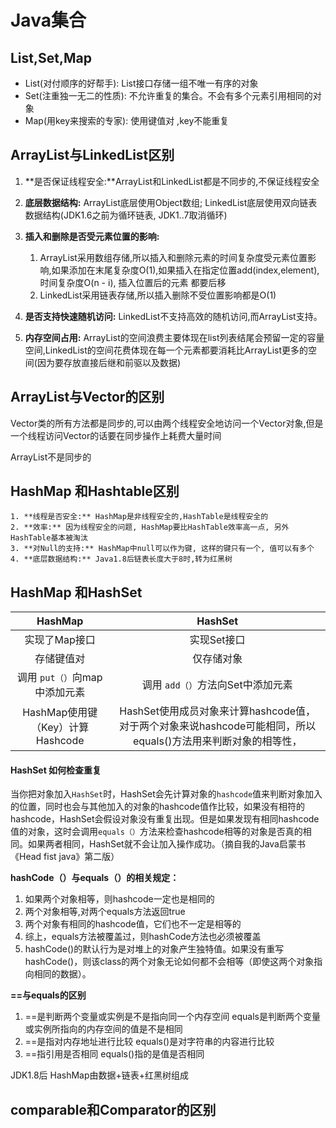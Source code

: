 # Java集合

## List,Set,Map

- List(对付顺序的好帮手): List接口存储一组不唯一有序的对象
- Set(注重独一无二的性质): 不允许重复的集合。不会有多个元素引用相同的对象
- Map(用key来搜索的专家): 使用键值对 ,key不能重复



## ArrayList与LinkedList区别

1. **是否保证线程安全:**ArrayList和LinkedList都是不同步的,不保证线程安全

2. **底层数据结构:** ArrayList底层使用Object数组; LinkedList底层使用双向链表数据结构(JDK1.6之前为循环链表, JDK1..7取消循环)
3. **插入和删除是否受元素位置的影响:** 
   1. ArrayList采用数组存储,所以插入和删除元素的时间复杂度受元素位置影响,如果添加在末尾复杂度O(1),如果插入在指定位置add(index,element),时间复杂度O(n - i), 插入位置后的元素 都要后移
   2. LinkedList采用链表存储,所以插入删除不受位置影响都是O(1)
4. **是否支持快速随机访问:** LinkedList不支持高效的随机访问,而ArrayList支持。
5. **内存空间占用:** ArrayList的空间浪费主要体现在list列表结尾会预留一定的容量空间,LinkedList的空间花费体现在每一个元素都要消耗比ArrayList更多的空间(因为要存放直接后继和前驱以及数据)



## ArrayList与Vector的区别

Vector类的所有方法都是同步的,可以由两个线程安全地访问一个Vector对象,但是一个线程访问Vector的话要在同步操作上耗费大量时间

ArrayList不是同步的



## HashMap 和Hashtable区别

 	1. **线程是否安全:** HashMap是非线程安全的,HashTable是线程安全的
 	2. **效率:** 因为线程安全的问题, HashMap要比HashTable效率高一点, 另外HashTable基本被淘汰
 	3. **对Null的支持:** HashMap中null可以作为键, 这样的键只有一个, 值可以有多个
 	4. **底层数据结构:** Java1.8后链表长度大于8时,转为红黑树

## HashMap 和HashSet

|             HashMap              |                           HashSet                            |
| :------------------------------: | :----------------------------------------------------------: |
|          实现了Map接口           |                         实现Set接口                          |
|            存储键值对            |                          仅存储对象                          |
|  调用 `put（）`向map中添加元素   |              调用 `add（）`方法向Set中添加元素               |
| HashMap使用键（Key）计算Hashcode | HashSet使用成员对象来计算hashcode值，对于两个对象来说hashcode可能相同，所以equals()方法用来判断对象的相等性， |



#### HashSet 如何检查重复

当你把对象加入`HashSet`时，HashSet会先计算对象的`hashcode`值来判断对象加入的位置，同时也会与其他加入的对象的hashcode值作比较，如果没有相符的hashcode，HashSet会假设对象没有重复出现。但是如果发现有相同hashcode值的对象，这时会调用`equals（）`方法来检查hashcode相等的对象是否真的相同。如果两者相同，HashSet就不会让加入操作成功。（摘自我的Java启蒙书《Head fist java》第二版）

**hashCode（）与equals（）的相关规定：**

1. 如果两个对象相等，则hashcode一定也是相同的
2. 两个对象相等,对两个equals方法返回true
3. 两个对象有相同的hashcode值，它们也不一定是相等的
4. 综上，equals方法被覆盖过，则hashCode方法也必须被覆盖
5. hashCode()的默认行为是对堆上的对象产生独特值。如果没有重写hashCode()，则该class的两个对象无论如何都不会相等（即使这两个对象指向相同的数据）。

**==与equals的区别**

1. ==是判断两个变量或实例是不是指向同一个内存空间 equals是判断两个变量或实例所指向的内存空间的值是不是相同
2. ==是指对内存地址进行比较 equals()是对字符串的内容进行比较
3. ==指引用是否相同 equals()指的是值是否相同



JDK1.8后 HashMap由数据+链表+红黑树组成



## comparable和Comparator的区别

